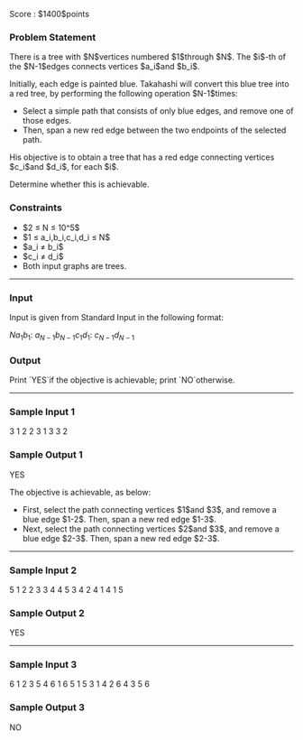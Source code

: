 
<div>

<span>

<span>

<p>
Score : $1400$points
</p>

<div>

<section>

### **Problem Statement**

<p>
There is a tree with $N$vertices numbered $1$through $N$.
The $i$-th of the $N-1$edges connects vertices $a_i$and $b_i$.
</p>

<p>
Initially, each edge is painted blue.
Takahashi will convert this blue tree into a red tree, by performing the following operation $N-1$times:
</p>

<ul>

<li>
Select a simple path that consists of only blue edges, and remove one of those edges.
</li>

<li>
Then, span a new red edge between the two endpoints of the selected path.
</li>

</ul>

<p>
His objective is to obtain a tree that has a red edge connecting vertices $c_i$and $d_i$, for each $i$.
</p>

<p>
Determine whether this is achievable.
</p>

</section>

</div>

<div>

<section>

### **Constraints**

<ul>

<li>
$2 ≤ N ≤ 10^5$
</li>

<li>
$1 ≤ a_i,b_i,c_i,d_i ≤ N$
</li>

<li>
$a_i ≠ b_i$
</li>

<li>
$c_i ≠ d_i$
</li>

<li>
Both input graphs are trees.
</li>

</ul>

</section>

</div>

---

<div>

<div>

<section>

### **Input**

<p>
Input is given from Standard Input in the following format:
</p>

<div>

$N$$a_1$$b_1$:
$a_{N-1}$$b_{N-1}$$c_1$$d_1$:
$c_{N-1}$$d_{N-1}$
</div>

</section>

</div>

<div>

<section>

### **Output**

<p>
Print `YES`if the objective is achievable; print `NO`otherwise.
</p>

</section>

</div>

</div>

---

<div>

<section>

### **Sample Input 1**

<div>

3
1 2
2 3
1 3
3 2

</div>

</section>

</div>

<div>

<section>

### **Sample Output 1**

<div>

YES

</div>

<p>
The objective is achievable, as below:
</p>

<ul>

<li>
First, select the path connecting vertices $1$and $3$, and remove a blue edge $1-2$. Then, span a new red edge $1-3$.
</li>

<li>
Next, select the path connecting vertices $2$and $3$, and remove a blue edge $2-3$. Then, span a new red edge $2-3$.
</li>

</ul>

</section>

</div>

---

<div>

<section>

### **Sample Input 2**

<div>

5
1 2
2 3
3 4
4 5
3 4
2 4
1 4
1 5

</div>

</section>

</div>

<div>

<section>

### **Sample Output 2**

<div>

YES

</div>

</section>

</div>

---

<div>

<section>

### **Sample Input 3**

<div>

6
1 2
3 5
4 6
1 6
5 1
5 3
1 4
2 6
4 3
5 6

</div>

</section>

</div>

<div>

<section>

### **Sample Output 3**

<div>

NO

</div>

</section>

</div>

</span>

</span>

</div>
